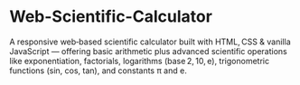 # Web-Scientific-Calculator
A responsive web‑based scientific calculator built with HTML, CSS &amp; vanilla JavaScript — offering basic arithmetic plus advanced scientific operations like exponentiation, factorials, logarithms (base 2, 10, e), trigonometric functions (sin, cos, tan), and constants π and e.
